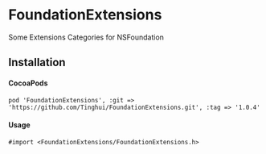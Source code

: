 # FoundationExtensions
Some Extensions Categories for NSFoundation

## Installation

#### CocoaPods

```objc
pod 'FoundationExtensions', :git => 'https://github.com/Tinghui/FoundationExtensions.git', :tag => '1.0.4'
```

#### Usage

```objc
#import <FoundationExtensions/FoundationExtensions.h>
```


